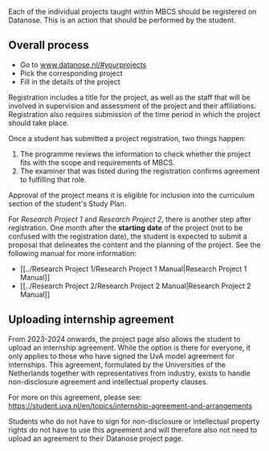 Each of the individual projects taught within MBCS should be registered on Datanose. This is an action that should be performed by the student.

## Overall process
- Go to www.datanose.nl/#yourprojects
- Pick the corresponding project
- Fill in the details of the project

Registration includes a title for the project, as well as the staff that will be involved in supervision and assessment of the project and their affiliations. Registration also requires submission of the time period in which the project should take place.

Once a student has submitted a project registration, two things happen:

1. The programme reviews the information to check whether the project fits with the scope and requirements of MBCS.
2. The examiner that was listed during the registration confirms agreement to fulfilling that role.

Approval of the project means it is eligible for inclusion into the curriculum section of the student's Study Plan.

For *Research Project 1* and *Research Project 2*, there is another step after registration. One month after the **starting date** of the project (not to be confused with the registration date), the student is expected to submit a proposal that delineates the content and the planning of the project. See the following manual for more information:

- [[../Research Project 1/Research Project 1 Manual|Research Project 1 Manual]]
- [[../Research Project 2/Research Project 2 Manual|Research Project 2 Manual]]

## Uploading internship agreement
From 2023-2024 onwards, the project page also allows the student to upload an internship agreement. While the option is there for everyone, it only applies to those who have signed the UvA model agreement for internships. This agreement, formulated by the Universities of the Netherlands together with representatives from industry, exists to handle non-disclosure agreement and intellectual property clauses.

For more on this agreement, please see: https://student.uva.nl/en/topics/internship-agreement-and-arrangements

Students who do not have to sign for non-disclosure or intellectual property rights do not have to use this agreement and will therefore also not need to upload an agreement to their Datanose project page.